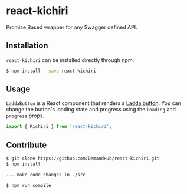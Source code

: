 react-kichiri
===========

Promise Based wrapper for any Swagger defined API.

## Installation

`react-kichiri` can be installed directly through npm:

```sh
$ npm install --save react-kichiri
```

## Usage

`LaddaButton` is a React component that renders a [Ladda button](https://github.com/hakimel/Ladda). You can change the button's loading state and progress using the `loading` and `progress` props.

```jsx
import { Kichiri } from 'react-kichiri';
```

## Contribute

```sh
$ git clone https://github.com/DemandHub/react-kichiri.git
$ npm install

... make code changes in ./src

$ npm run compile
```